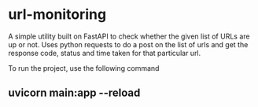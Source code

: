 # url-monitoring

A simple utility built on FastAPI to check whether the given list of URLs are up or not.  Uses python requests to do a post on the list of urls and get the response code, status and time taken for that particular url.

To run the project, use the following command

## uvicorn main:app --reload
